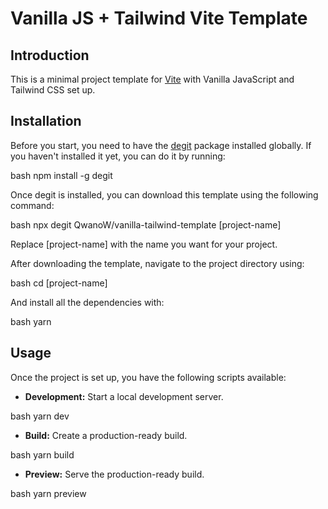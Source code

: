 # Vanilla JS + Tailwind Vite Template

## Introduction

This is a minimal project template for [Vite](https://vitejs.dev/) with Vanilla JavaScript and Tailwind CSS set up.

## Installation

Before you start, you need to have the [degit](https://github.com/Rich-Harris/degit) package installed globally. If you haven't installed it yet, you can do it by running:

bash npm install -g degit


Once degit is installed, you can download this template using the following command:

bash npx degit QwanoW/vanilla-tailwind-template [project-name]


Replace [project-name] with the name you want for your project.

After downloading the template, navigate to the project directory using:

bash cd [project-name]


And install all the dependencies with:

bash yarn


## Usage

Once the project is set up, you have the following scripts available:

- **Development:** Start a local development server.

bash yarn dev


- **Build:** Create a production-ready build.

bash yarn build


- **Preview:** Serve the production-ready build.

bash yarn preview
